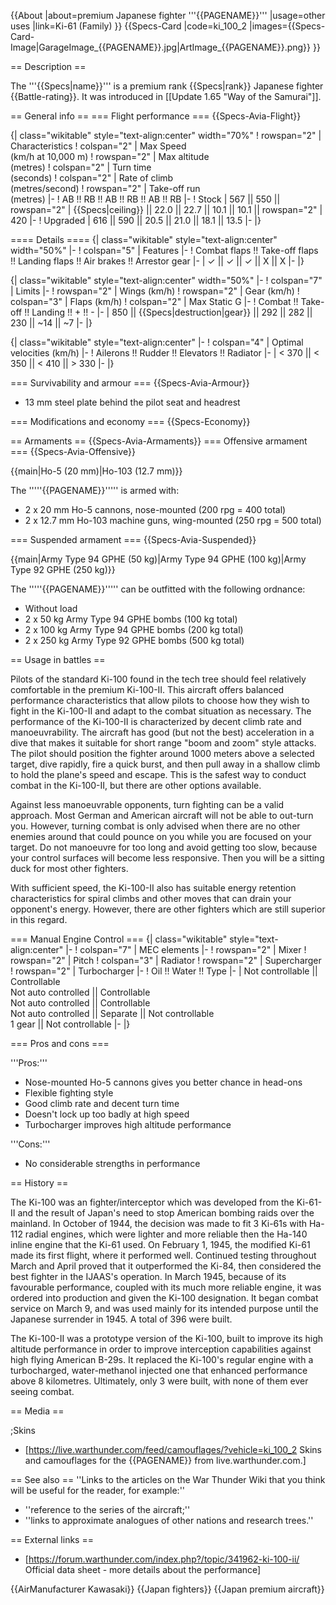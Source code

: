 {{About
|about=premium Japanese fighter '''{{PAGENAME}}'''
|usage=other uses
|link=Ki-61 (Family)
}}
{{Specs-Card
|code=ki_100_2
|images={{Specs-Card-Image|GarageImage_{{PAGENAME}}.jpg|ArtImage_{{PAGENAME}}.png}}
}}

== Description ==
<!-- ''In the description, the first part should be about the history of and the creation and combat usage of the aircraft, as well as its key features. In the second part, tell the reader about the aircraft in the game. Insert a screenshot of the vehicle, so that if the novice player does not remember the vehicle by name, he will immediately understand what kind of vehicle the article is talking about.'' -->
The '''{{Specs|name}}''' is a premium rank {{Specs|rank}} Japanese fighter {{Battle-rating}}. It was introduced in [[Update 1.65 "Way of the Samurai"]].

== General info ==
=== Flight performance ===
{{Specs-Avia-Flight}}
<!-- ''Describe how the aircraft behaves in the air. Speed, manoeuvrability, acceleration and allowable loads - these are the most important characteristics of the vehicle.'' -->

{| class="wikitable" style="text-align:center" width="70%"
! rowspan="2" | Characteristics
! colspan="2" | Max Speed<br>(km/h at 10,000 m)
! rowspan="2" | Max altitude<br>(metres)
! colspan="2" | Turn time<br>(seconds)
! colspan="2" | Rate of climb<br>(metres/second)
! rowspan="2" | Take-off run<br>(metres)
|-
! AB !! RB !! AB !! RB !! AB !! RB
|-
! Stock
| 567 || 550 || rowspan="2" | {{Specs|ceiling}} || 22.0 || 22.7 || 10.1 || 10.1 || rowspan="2" | 420
|-
! Upgraded
| 616 || 590 || 20.5 || 21.0 || 18.1 || 13.5
|-
|}

==== Details ====
{| class="wikitable" style="text-align:center" width="50%"
|-
! colspan="5" | Features
|-
! Combat flaps !! Take-off flaps !! Landing flaps !! Air brakes !! Arrestor gear
|-
| ✓ || ✓ || ✓ || X || X     <!-- ✓ -->
|-
|}

{| class="wikitable" style="text-align:center" width="50%"
|-
! colspan="7" | Limits
|-
! rowspan="2" | Wings (km/h)
! rowspan="2" | Gear (km/h)
! colspan="3" | Flaps (km/h)
! colspan="2" | Max Static G
|-
! Combat !! Take-off !! Landing !! + !! -
|-
| 850 <!-- {{Specs|destruction|body}} --> || {{Specs|destruction|gear}} || 292 || 282 || 230 || ~14 || ~7
|-
|}

{| class="wikitable" style="text-align:center"
|-
! colspan="4" | Optimal velocities (km/h)
|-
! Ailerons !! Rudder !! Elevators !! Radiator
|-
| < 370 || < 350 || < 410 || > 330
|-
|}

=== Survivability and armour ===
{{Specs-Avia-Armour}}
<!-- ''Examine the survivability of the aircraft. Note how vulnerable the structure is and how secure the pilot is, whether the fuel tanks are armoured, etc. Describe the armour, if there is any, and also mention the vulnerability of other critical aircraft systems.'' -->

* 13 mm steel plate behind the pilot seat and headrest

=== Modifications and economy ===
{{Specs-Economy}}

== Armaments ==
{{Specs-Avia-Armaments}}
=== Offensive armament ===
{{Specs-Avia-Offensive}}
<!-- ''Describe the offensive armament of the aircraft, if any. Describe how effective the cannons and machine guns are in a battle, and also what belts or drums are better to use. If there is no offensive weaponry, delete this subsection.'' -->
{{main|Ho-5 (20 mm)|Ho-103 (12.7 mm)}}

The '''''{{PAGENAME}}''''' is armed with:

* 2 x 20 mm Ho-5 cannons, nose-mounted (200 rpg = 400 total)
* 2 x 12.7 mm Ho-103 machine guns, wing-mounted (250 rpg = 500 total)

=== Suspended armament ===
{{Specs-Avia-Suspended}}
<!-- ''Describe the aircraft's suspended armament: additional cannons under the wings, bombs, rockets and torpedoes. This section is especially important for bombers and attackers. If there is no suspended weaponry remove this subsection.'' -->
{{main|Army Type 94 GPHE (50 kg)|Army Type 94 GPHE (100 kg)|Army Type 92 GPHE (250 kg)}}

The '''''{{PAGENAME}}''''' can be outfitted with the following ordnance:

* Without load
* 2 x 50 kg Army Type 94 GPHE bombs (100 kg total)
* 2 x 100 kg Army Type 94 GPHE bombs (200 kg total)
* 2 x 250 kg Army Type 92 GPHE bombs (500 kg total)

== Usage in battles ==
<!-- ''Describe the tactics of playing in the aircraft, the features of using aircraft in a team and advice on tactics. Refrain from creating a "guide" - do not impose a single point of view, but instead, give the reader food for thought. Examine the most dangerous enemies and give recommendations on fighting them. If necessary, note the specifics of the game in different modes (AB, RB, SB).'' -->
Pilots of the standard Ki-100 found in the tech tree should feel relatively comfortable in the premium Ki-100-II. This aircraft offers balanced performance characteristics that allow pilots to choose how they wish to fight in the Ki-100-II and adapt to the combat situation as necessary. The performance of the Ki-100-II is characterized by decent climb rate and manoeuvrability. The aircraft has good (but not the best) acceleration in a dive that makes it suitable for short range "boom and zoom" style attacks. The pilot should position the fighter around 1000 meters above a selected target, dive rapidly, fire a quick burst, and then pull away in a shallow climb to hold the plane's speed and escape. This is the safest way to conduct combat in the Ki-100-II, but there are other options available.

Against less manoeuvrable opponents, turn fighting can be a valid approach. Most German and American aircraft will not be able to out-turn you. However, turning combat is only advised when there are no other enemies around that could pounce on you while you are focused on your target. Do not manoeuvre for too long and avoid getting too slow, because your control surfaces will become less responsive. Then you will be a sitting duck for most other fighters.

With sufficient speed, the Ki-100-II also has suitable energy retention characteristics for spiral climbs and other moves that can drain your opponent's energy. However, there are other fighters which are still superior in this regard.

=== Manual Engine Control ===
{| class="wikitable" style="text-align:center"
|-
! colspan="7" | MEC elements
|-
! rowspan="2" | Mixer
! rowspan="2" | Pitch
! colspan="3" | Radiator
! rowspan="2" | Supercharger
! rowspan="2" | Turbocharger
|-
! Oil !! Water !! Type
|-
| Not controllable || Controllable<br>Not auto controlled || Controllable<br>Not auto controlled || Controllable<br>Not auto controlled || Separate || Not controllable<br>1 gear || Not controllable
|-
|}

=== Pros and cons ===
<!-- ''Summarise and briefly evaluate the vehicle in terms of its characteristics and combat effectiveness. Mark its pros and cons in the bulleted list. Try not to use more than 6 points for each of the characteristics. Avoid using categorical definitions such as "bad", "good" and the like - use substitutions with softer forms such as "inadequate" and "effective".'' -->

'''Pros:'''

* Nose-mounted Ho-5 cannons gives you better chance in head-ons
* Flexible fighting style
* Good climb rate and decent turn time
* Doesn't lock up too badly at high speed
* Turbocharger improves high altitude performance

'''Cons:'''

* No considerable strengths in performance

== History ==
<!-- ''Describe the history of the creation and combat usage of the aircraft in more detail than in the introduction. If the historical reference turns out to be too long, take it to a separate article, taking a link to the article about the vehicle and adding a block "/History" (example: <nowiki>https://wiki.warthunder.com/(Vehicle-name)/History</nowiki>) and add a link to it here using the <code>main</code> template. Be sure to reference text and sources by using <code><nowiki><ref></ref></nowiki></code>, as well as adding them at the end of the article with <code><nowiki><references /></nowiki></code>. This section may also include the vehicle's dev blog entry (if applicable) and the in-game encyclopedia description (under <code><nowiki>=== In-game description ===</nowiki></code>, also if applicable).'' -->

The Ki-100 was an fighter/interceptor which was developed from the Ki-61-II and the result of Japan's need to stop American bombing raids over the mainland. In October of 1944, the decision was made to fit 3 Ki-61s with Ha-112 radial engines, which were lighter and more reliable then the Ha-140 inline engine that the Ki-61 used. On February 1, 1945, the modified Ki-61 made its first flight, where it performed well. Continued testing throughout March and April proved that it outperformed the Ki-84, then considered the best fighter in the IJAAS's operation. In March 1945, because of its favourable performance, coupled with its much more reliable engine, it was ordered into production and given the Ki-100 designation. It began combat service on March 9, and was used mainly for its intended purpose until the Japanese surrender in 1945. A total of 396 were built.

The Ki-100-II was a prototype version of the Ki-100, built to improve its high altitude performance in order to improve interception capabilities against high flying American B-29s. It replaced the Ki-100's regular engine with a turbocharged, water-methanol injected one that enhanced performance above 8 kilometres. Ultimately, only 3 were built, with none of them ever seeing combat.

== Media ==
<!-- ''Excellent additions to the article would be video guides, screenshots from the game, and photos.'' -->

;Skins

* [https://live.warthunder.com/feed/camouflages/?vehicle=ki_100_2 Skins and camouflages for the {{PAGENAME}} from live.warthunder.com.]

== See also ==
''Links to the articles on the War Thunder Wiki that you think will be useful for the reader, for example:''

* ''reference to the series of the aircraft;''
* ''links to approximate analogues of other nations and research trees.''

== External links ==
<!-- ''Paste links to sources and external resources, such as:''
* ''topic on the official game forum;''
* ''other literature.'' -->

* [https://forum.warthunder.com/index.php?/topic/341962-ki-100-ii/ Official data sheet - more details about the performance]

{{AirManufacturer Kawasaki}}
{{Japan fighters}}
{{Japan premium aircraft}}